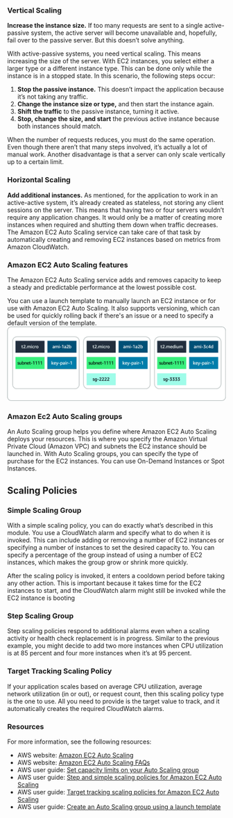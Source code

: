 ### Vertical Scaling
 
**Increase the instance size.** If too many requests are sent to a single active-passive system, the active server will become unavailable and, hopefully, fail over to the passive server. But this doesn’t solve anything.
 
With active-passive systems, you need vertical scaling. This means increasing the size of the server. With EC2 instances, you select either a larger type or a different instance type. This can be done only while the instance is in a stopped state. In this scenario, the following steps occur:

1. **Stop the passive instance.** This doesn’t impact the application because it’s not taking any traffic.
2. **Change the instance size or type,** and then start the instance again.
3. **Shift the traffic** to the passive instance, turning it active.
4. **Stop, change the size, and start** the previous active instance because both instances should match.

When the number of requests reduces, you must do the same operation. Even though there aren’t that many steps involved, it’s actually a lot of manual work. Another disadvantage is that a server can only scale vertically up to a certain limit.

### Horizontal Scaling
 
**Add additional instances.** As mentioned, for the application to work in an active-active system, it’s already created as stateless, not storing any client sessions on the server. This means that having two or four servers wouldn’t require any application changes. It would only be a matter of creating more instances when required and shutting them down when traffic decreases. The Amazon EC2 Auto Scaling service can take care of that task by automatically creating and removing EC2 instances based on metrics from Amazon CloudWatch.

### Amazon EC2 Auto Scaling features
The Amazon EC2 Auto Scaling service adds and removes capacity to keep a steady and predictable performance at the lowest possible cost.

You can use a launch template to manually launch an EC2 instance or for use with Amazon EC2 Auto Scaling. It also supports versioning, which can be used for quickly rolling back if there's an issue or a need to specify a default version of the template.
 ![Example of a launch template with three versions. Refer to the caption for details.](Exported%20image%2020250315115744-0.png)
### Amazon Ec2 Auto Scaling groups
An Auto Scaling group helps you define where Amazon EC2 Auto Scaling deploys your resources. This is where you specify the Amazon Virtual Private Cloud (Amazon VPC) and subnets the EC2 instance should be launched in.
With Auto Scaling groups, you can specify the type of purchase for the EC2 instances. You can use On-Demand Instances or Spot Instances.
## Scaling Policies

### Simple Scaling Group
With a simple scaling policy, you can do exactly what’s described in this module. You use a CloudWatch alarm and specify what to do when it is invoked. This can include adding or removing a number of EC2 instances or specifying a number of instances to set the desired capacity to. You can specify a percentage of the group instead of using a number of EC2 instances, which makes the group grow or shrink more quickly.
 
After the scaling policy is invoked, it enters a cooldown period before taking any other action. This is important because it takes time for the EC2 instances to start, and the CloudWatch alarm might still be invoked while the EC2 instance is booting
 
### Step Scaling Group  
Step scaling policies respond to additional alarms even when a scaling activity or health check replacement is in progress. Similar to the previous example, you might decide to add two more instances when CPU utilization is at 85 percent and four more instances when it’s at 95 percent.
 
### Target Tracking Scaling Policy
If your application scales based on average CPU utilization, average network utilization (in or out), or request count, then this scaling policy type is the one to use. All you need to provide is the target value to track, and it automatically creates the required CloudWatch alarms.

### Resources
For more information, see the following resources:

- AWS website: [Amazon EC2 Auto Scaling](https://aws.amazon.com/ec2/autoscaling/)
- AWS website: [Amazon EC2 Auto Scaling FAQs](https://aws.amazon.com/ec2/autoscaling/faqs/)
- AWS user guide: [Set capacity limits on your Auto Scaling group](https://docs.aws.amazon.com/autoscaling/ec2/userguide/asg-capacity-limits.html)
- AWS user guide: [Step and simple scaling policies for Amazon EC2 Auto Scaling](https://docs.aws.amazon.com/autoscaling/ec2/userguide/as-scaling-simple-step.html)
- AWS user guide: [Target tracking scaling policies for Amazon EC2 Auto Scaling](https://docs.aws.amazon.com/autoscaling/ec2/userguide/as-scaling-target-tracking.html)
- AWS user guide: [Create an Auto Scaling group using a launch template](https://docs.aws.amazon.com/autoscaling/ec2/userguide/create-asg-launch-template.html)